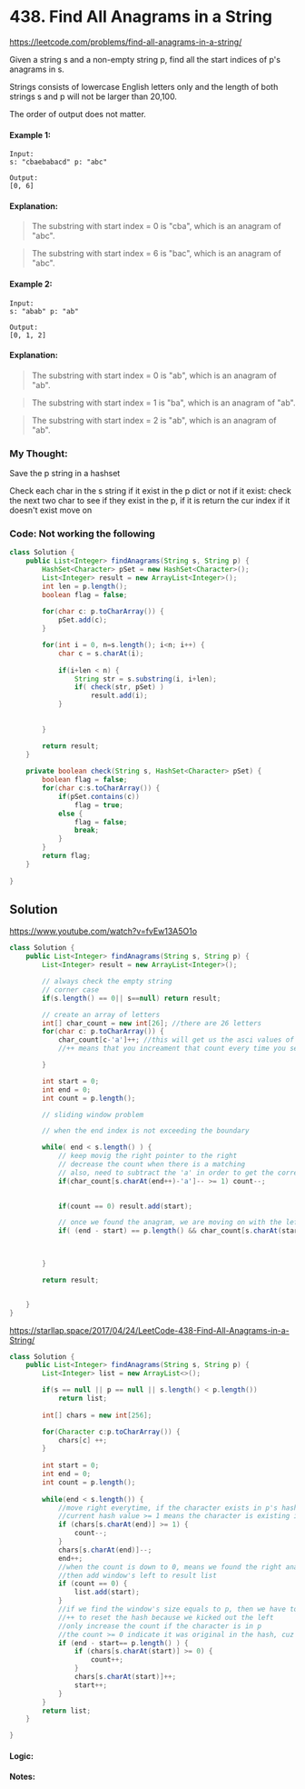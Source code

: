 # 438. Find All Anagrams in a String

https://leetcode.com/problems/find-all-anagrams-in-a-string/

Given a string s and a non-empty string p, find all the start indices of p's anagrams in s.

Strings consists of lowercase English letters only and the length of both strings s and p will not be larger than 20,100.

The order of output does not matter.

#### Example 1:
```
Input:
s: "cbaebabacd" p: "abc"

Output:
[0, 6]
```
#### Explanation:

> The substring with start index = 0 is "cba", which is an anagram of "abc".

> The substring with start index = 6 is "bac", which is an anagram of "abc".


#### Example 2:
```
Input:
s: "abab" p: "ab"

Output:
[0, 1, 2]
```
#### Explanation:

> The substring with start index = 0 is "ab", which is an anagram of "ab".

> The substring with start index = 1 is "ba", which is an anagram of "ab".

> The substring with start index = 2 is "ab", which is an anagram of "ab".

### My Thought: 
Save the p string in a hashset

Check each char in the s string if it exist in the p dict or not
if it exist: 
    check the next two char to see if they exist in the p, if it is 
        return the cur index 
    if it doesn't exist 
        move on 


### Code: Not working the following
```java
class Solution {
    public List<Integer> findAnagrams(String s, String p) {
        HashSet<Character> pSet = new HashSet<Character>(); 
        List<Integer> result = new ArrayList<Integer>(); 
        int len = p.length(); 
        boolean flag = false; 
        
        for(char c: p.toCharArray()) {
            pSet.add(c); 
        }

        for(int i = 0, n=s.length(); i<n; i++) {
            char c = s.charAt(i); 
            
            if(i+len < n) {
                String str = s.substring(i, i+len); 
                if( check(str, pSet) ) 
                    result.add(i); 
            }
            
            
        }

        return result; 
    }
    
    private boolean check(String s, HashSet<Character> pSet) {
        boolean flag = false; 
        for(char c:s.toCharArray()) {
            if(pSet.contains(c)) 
                flag = true; 
            else {
                flag = false; 
                break; 
            }
        }
        return flag; 
    }
    
}

```    


## Solution

https://www.youtube.com/watch?v=fvEw13A5O1o

```java
class Solution {
    public List<Integer> findAnagrams(String s, String p) {
        List<Integer> result = new ArrayList<Integer>(); 

        // always check the empty string
        // corner case
        if(s.length() == 0|| s==null) return result; 

        // create an array of letters
        int[] char_count = new int[26]; //there are 26 letters
        for(char c: p.toCharArray()) {
            char_count[c-'a']++; //this will get us the asci values of that character in order to get to the correct index value 
            //++ means that you increament that count every time you see this character 

        }

        int start = 0; 
        int end = 0; 
        int count = p.length(); 

        // sliding window problem 

        // when the end index is not exceeding the boundary 

        while( end < s.length() ) {
            // keep movig the right pointer to the right
            // decrease the count when there is a matching 
            // also, need to subtract the 'a' in order to get the correct index 
            if(char_count[s.charAt(end++)-'a']-- >= 1) count--; 
            

            if(count == 0) result.add(start); 

            // once we found the anagram, we are moving on with the left boundary
            if( (end - start) == p.length() && char_count[s.charAt(start++)-'a']++ >= 0) count++; 

            

        }

        return result; 


    }
}
```

https://starllap.space/2017/04/24/LeetCode-438-Find-All-Anagrams-in-a-String/

```java
class Solution {
    public List<Integer> findAnagrams(String s, String p) {
        List<Integer> list = new ArrayList<>();

        if(s == null || p == null || s.length() < p.length()) 
            return list;
        
        int[] chars = new int[256];

        for(Character c:p.toCharArray()) {
            chars[c] ++;
        }
        
        int start = 0; 
        int end = 0; 
        int count = p.length();
        
        while(end < s.length()) {
            //move right everytime, if the character exists in p's hash, decrease the count
            //current hash value >= 1 means the character is existing in p
            if (chars[s.charAt(end)] >= 1) {
                count--;
            }
            chars[s.charAt(end)]--;
            end++;
            //when the count is down to 0, means we found the right anagram
            //then add window's left to result list
            if (count == 0) {
                list.add(start);
            }
            //if we find the window's size equals to p, then we have to move left (narrow the window) to find the new match window
            //++ to reset the hash because we kicked out the left
            //only increase the count if the character is in p
            //the count >= 0 indicate it was original in the hash, cuz it won't go below 0
            if (end - start== p.length() ) {
                if (chars[s.charAt(start)] >= 0) {
                    count++;
                }
                chars[s.charAt(start)]++;
                start++;
            }
        }
        return list;
    }

}
```

#### Logic: 

#### Notes: 


